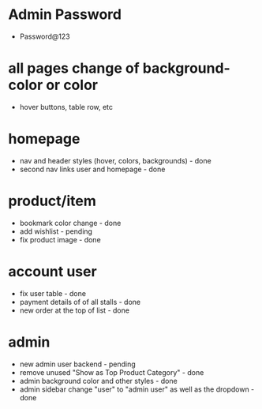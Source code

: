 # Admin Password

- Password@123

# all pages change of background-color or color

- hover buttons, table row, etc

# homepage

- nav and header styles (hover, colors, backgrounds) - done
- second nav links user and homepage - done

# product/item

- bookmark color change - done
- add wishlist - pending
- fix product image - done

# account user

- fix user table - done
- payment details of of all stalls - done
- new order at the top of list - done

# admin

- new admin user backend - pending
- remove unused "Show as Top Product Category" - done
- admin background color and other styles - done
- admin sidebar change "user" to "admin user" as well as the dropdown - done
